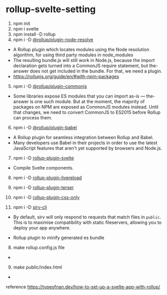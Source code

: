 # rollup-svelte-setting

1. npm init
2. npm i svelte
3. npm install -D rollup
4. npm i -D [@rollup/plugin-node-resolve](https://www.npmjs.com/package/@rollup/plugin-node-resolve)

- A Rollup plugin which locates modules using the Node resolution algorithm, for using third party modules in node_modules
- The resulting bundle.js will still work in Node.js, because the import declaration gets turned into a CommonJS require statement, but the-answer does not get included in the bundle. For that, we need a plugin.
- https://rollupjs.org/guide/en/#with-npm-packages

5. npm i -D [@rollup/plugin-commonjs](https://github.com/rollup/plugins/tree/master/packages/commonjs)

- Some libraries expose ES modules that you can import as-is — the-answer is one such module. But at the moment, the majority of packages on NPM are exposed as CommonJS modules instead. Until that changes, we need to convert CommonJS to ES2015 before Rollup can process them.

6. npm i -D [@rollup/plugin-babel](https://www.npmjs.com/package/@rollup/plugin-babel)

- A Rollup plugin for seamless integration between Rollup and Babel.
- Many developers use Babel in their projects in order to use the latest JavaScript features that aren't yet supported by browsers and Node.js.

7. npm i -D [rollup-plugin-svelte](https://github.com/sveltejs/rollup-plugin-svelte)

- Compile Svelte components.

8. npm i -D [rollup-plugin-livereload](https://www.npmjs.com/package/rollup-plugin-livereload)

9. npm i -D [rollup-plugin-terser](https://www.npmjs.com/package/rollup-plugin-terser)

10. npm i -D [rollup-plugin-css-only](https://www.npmjs.com/package/rollup-plugin-css-only)

11. npm i -D [sirv-cli](https://www.npmjs.com/package/sirv-cli)

- By default, sirv will only respond to requests that match files in `public`. This is to maximise compatibility with static fileservers, allowing you to deploy your app anywhere.

- Rollup plugin to minify generated es bundle

8. make rollup.config.js file

-

9. make public/index.html

-

reference
https://typeofnan.dev/how-to-set-up-a-svelte-app-with-rollup/
